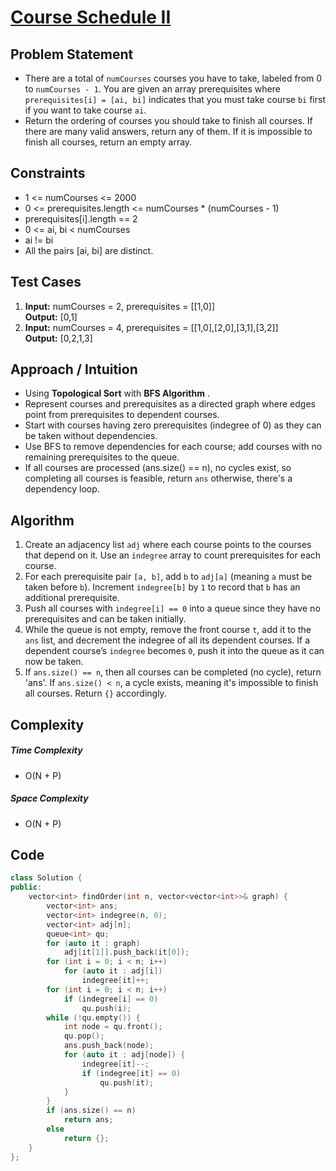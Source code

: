 # [Course Schedule II](https://leetcode.com/problems/course-schedule-ii/)




## Problem Statement
- There are a total of `numCourses` courses you have to take, labeled from 0 to `numCourses - 1`. You are given an array prerequisites where `prerequisites[i] = [ai, bi]` indicates that you must take course `bi` first if you want to take course `ai`.
- Return the ordering of courses you should take to finish all courses. If there are many valid answers, return any of them. If it is impossible to finish all courses, return an empty array.




## Constraints
- 1 <= numCourses <= 2000
- 0 <= prerequisites.length <= numCourses * (numCourses - 1)
- prerequisites[i].length == 2
- 0 <= ai, bi < numCourses
- ai != bi
- All the pairs [ai, bi] are distinct.




## Test Cases
1. **Input:**  numCourses = 2, prerequisites = \[[1,0]] <br>
**Output:** [0,1]
2. **Input:** numCourses = 4, prerequisites = \[[1,0],[2,0],[3,1],[3,2]]<br>
**Output:** [0,2,1,3]





## Approach / Intuition 
- Using **Topological Sort** with **BFS Algorithm** .
- Represent courses and prerequisites as a directed graph where edges point from prerequisites to dependent courses.
- Start with courses having zero prerequisites (indegree of 0) as they can be taken without dependencies.
- Use BFS to remove dependencies for each course; add courses with no remaining prerequisites to the queue.
- If all courses are processed (ans.size() == n), no cycles exist, so completing all courses is feasible, return `ans` otherwise, there's a dependency loop.




## Algorithm 
1. Create an adjacency list `adj` where each course points to the courses that depend on it. Use an `indegree` array to count prerequisites for each course.
2. For each prerequisite pair `[a, b]`, add `b` to `adj[a]` (meaning `a` must be taken before `b`). Increment `indegree[b]` by `1` to record that `b` has an additional prerequisite.
3. Push all courses with `indegree[i] == 0` into a queue since they have no prerequisites and can be taken initially.
4. While the queue is not empty, remove the front course `t`, add it to the `ans` list, and decrement the indegree of all its dependent courses. If a dependent course’s `indegree` becomes `0`, push it into the queue as it can now be taken.
5. If `ans.size() == n`, then all courses can be completed (no cycle), return 'ans'. If `ans.size() < n`, a cycle exists, meaning it's impossible to finish all courses. Return `{}` accordingly.




## Complexity
##### Time Complexity
- O(N + P)
##### Space Complexity
- O(N + P)



## Code
```cpp
class Solution {
public:
    vector<int> findOrder(int n, vector<vector<int>>& graph) {
        vector<int> ans;
        vector<int> indegree(n, 0);
        vector<int> adj[n];
        queue<int> qu;
        for (auto it : graph) 
            adj[it[1]].push_back(it[0]);
        for (int i = 0; i < n; i++) 
            for (auto it : adj[i])
                indegree[it]++;
        for (int i = 0; i < n; i++) 
            if (indegree[i] == 0)
                qu.push(i);
        while (!qu.empty()) {
            int node = qu.front();
            qu.pop();
            ans.push_back(node);
            for (auto it : adj[node]) {
                indegree[it]--;
                if (indegree[it] == 0)
                    qu.push(it);
            }
        }
        if (ans.size() == n)
            return ans;
        else
            return {};
    }
};
```